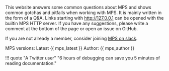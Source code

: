 This website answers some common questions about MPS and shows common gotchas and pitfalls when working with MPS. 
It is mainly written in the form of a Q&A. Links starting with http://127.0.0.1 can be opened with the builtin MPS HTTP server.
If you have any suggestions, please write a comment at the bottom of the page or
open an issue on GitHub.

If you are not already a member, consider joining [MPS on slack](http://slack-mps.jetbrains.com/).

MPS versions: Latest {{ mps_latest }} Author: {{ mps_author }}

!!! quote "A Twitter user"
    "6 hours of debugging can save you 5 minutes of reading documentation."